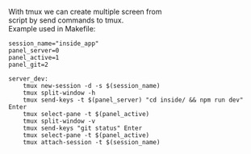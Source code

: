 With tmux we can create multiple screen from  
script by send commands to tmux.  
Example used in Makefile:  
```
session_name="inside_app"
panel_server=0
panel_active=1
panel_git=2

server_dev:
    tmux new-session -d -s $(session_name)
    tmux split-window -h
    tmux send-keys -t $(panel_server) "cd inside/ && npm run dev" Enter
    tmux select-pane -t $(panel_active)
    tmux split-window -v
    tmux send-keys "git status" Enter
    tmux select-pane -t $(panel_active)
    tmux attach-session -t $(session_name)
```
